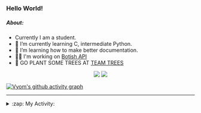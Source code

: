 ### Hello World!

##### About:
- Currently I am a student.
- 🌱 I’m currently learning C, intermediate Python.
- 🌱 I’m learning how to make better documentation.
- 👨‍💻 I'm working on [Botish API](https://github.com/Vyvy-vi/api)
- 🌱 GO PLANT SOME TREES AT [TEAM TREES](https://teamtrees.org/)

<p align="center">
  <a href="https://twitter.com/Vyvy_viM"><img target="_blank" src="https://img.shields.io/badge/twitter%20@Vyvy_viM-0D95E8?style=for-the-badge&logo=twitter&logoColor=white"/></a> 
  <a href="https://vyvy-vi.github.io/portfolio"><img target="_blank" src="https://img.shields.io/badge/-I_love_open_source-green?style=for-the-badge&logo=github&logoColor=black"/></a> 
</p>

[![Vyom's github activity graph](https://activity-graph.herokuapp.com/graph?username=Vyvy-vi)](https://github.com/ashutosh00710/github-readme-activity-graph)

---
<details>
  <summary>:zap: My Activity:</summary>
  
<!--START_SECTION:waka-->
![Code Time](http://img.shields.io/badge/Code%20Time-593%20hrs%2031%20mins-blue)

**I'm a Night 🦉** 

```text
🌞 Morning    43 commits     ██░░░░░░░░░░░░░░░░░░░░░░░   8.51% 
🌆 Daytime    122 commits    ██████░░░░░░░░░░░░░░░░░░░   24.16% 
🌃 Evening    156 commits    ███████░░░░░░░░░░░░░░░░░░   30.89% 
🌙 Night      184 commits    █████████░░░░░░░░░░░░░░░░   36.44%

```
📅 **I'm Most Productive on Sunday** 

```text
Monday       51 commits     ██░░░░░░░░░░░░░░░░░░░░░░░   10.1% 
Tuesday      80 commits     ████░░░░░░░░░░░░░░░░░░░░░   15.84% 
Wednesday    71 commits     ███░░░░░░░░░░░░░░░░░░░░░░   14.06% 
Thursday     67 commits     ███░░░░░░░░░░░░░░░░░░░░░░   13.27% 
Friday       48 commits     ██░░░░░░░░░░░░░░░░░░░░░░░   9.5% 
Saturday     56 commits     ██░░░░░░░░░░░░░░░░░░░░░░░   11.09% 
Sunday       132 commits    ██████░░░░░░░░░░░░░░░░░░░   26.14%

```


📊 **This Week I Spent My Time On** 

```text
🔥 Editors: 
VS Code                  6 hrs 9 mins        ███████████████░░░░░░░░░░   60.99% 
Vim                      3 hrs 56 mins       █████████░░░░░░░░░░░░░░░░   39.01%

🐱‍💻 Projects: 
Unknown Project          8 hrs 52 mins       █████████████████████░░░░   86.69% 
praise_backend_js        1 hr 6 mins         ██░░░░░░░░░░░░░░░░░░░░░░░   10.9% 
discord-bot              12 mins             ░░░░░░░░░░░░░░░░░░░░░░░░░   2.04% 
portfolio                2 mins              ░░░░░░░░░░░░░░░░░░░░░░░░░   0.37%

```


 Last Updated on 07/02/2022 00:40:05 UTC
<!--END_SECTION:waka-->
</details>
